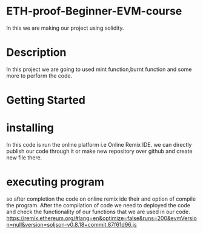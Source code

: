 # ETH-proof-Beginner-EVM-course
In this we are making our project using solidity.
# Description
In this project we are going to used mint function,burnt function and some more to perform the code.
# Getting Started
# installing
In this code is run the online platform i.e Online Remix IDE.
we can directly publish our code through it or make new repository over github and create new file there.
# executing program
so after completion the code on online remix ide their and option of compile the program. After the compilation of code we need to deployed the code and check the functionality of our functions that we are used in our  code.
https://remix.ethereum.org/#lang=en&optimize=false&runs=200&evmVersion=null&version=soljson-v0.8.18+commit.87f61d96.js

